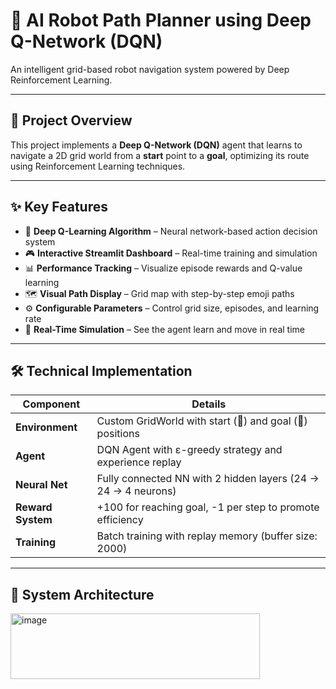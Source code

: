 # 🤖 AI Robot Path Planner using Deep Q-Network (DQN)

An intelligent grid-based robot navigation system powered by Deep Reinforcement Learning.

---

## 🎯 Project Overview

This project implements a **Deep Q-Network (DQN)** agent that learns to navigate a 2D grid world from a **start** point to a **goal**, optimizing its route using Reinforcement Learning techniques.

---

## ✨ Key Features

- 🧠 **Deep Q-Learning Algorithm** – Neural network-based action decision system  
- 🎮 **Interactive Streamlit Dashboard** – Real-time training and simulation  
- 📊 **Performance Tracking** – Visualize episode rewards and Q-value learning  
- 🗺️ **Visual Path Display** – Grid map with step-by-step emoji paths  
- ⚙️ **Configurable Parameters** – Control grid size, episodes, and learning rate  
- 🚀 **Real-Time Simulation** – See the agent learn and move in real time  

---

## 🛠️ Technical Implementation

| Component       | Details                                                                      |
|------------------|-------------------------------------------------------------------------------|
| **Environment**  | Custom GridWorld with start (🚩) and goal (🏁) positions                     |
| **Agent**        | DQN Agent with ε-greedy strategy and experience replay                      |
| **Neural Net**   | Fully connected NN with 2 hidden layers (24 → 24 → 4 neurons)               |
| **Reward System**| +100 for reaching goal, -1 per step to promote efficiency                   |
| **Training**     | Batch training with replay memory (buffer size: 2000)                       |

---

## 🧠 System Architecture

<img width="399" height="105" alt="image" src="https://github.com/user-attachments/assets/fad7b207-b225-4ca9-8f8e-f250648438f3" />
